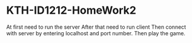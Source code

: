 # KTH-ID1212-HomeWork2
At first need to run the server
After that need to run client
Then connect with server by entering localhost and port number.
Then play the game.
